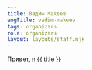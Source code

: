```yaml
---
title: Вадим Макеев
engTitle: vadim-makeev
tags: organizers
role: organizers
layout: layouts/staff.njk
---
```

Привет, я {{ title }}
